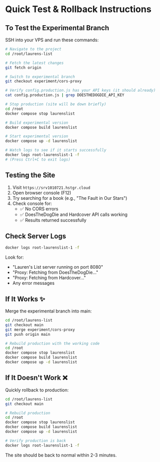 # Quick Test & Rollback Instructions

## To Test the Experimental Branch

SSH into your VPS and run these commands:

```bash
# Navigate to the project
cd /root/laurens-list

# Fetch the latest changes
git fetch origin

# Switch to experimental branch
git checkout experiment/cors-proxy

# Verify config.production.js has your API keys (it should already)
cat config.production.js | grep DOESTHEDOGDIE_API_KEY

# Stop production (site will be down briefly)
cd /root
docker compose stop laurenslist

# Build experimental version
docker compose build laurenslist

# Start experimental version
docker compose up -d laurenslist

# Watch logs to see if it starts successfully
docker logs root-laurenslist-1 -f
# (Press Ctrl+C to exit logs)
```

## Testing the Site

1. Visit `https://srv1010721.hstgr.cloud`
2. Open browser console (F12)
3. Try searching for a book (e.g., "The Fault in Our Stars")
4. Check console for:
   - ✅ No CORS errors
   - ✅ DoesTheDogDie and Hardcover API calls working
   - ✅ Results returned successfully

## Check Server Logs

```bash
docker logs root-laurenslist-1 -f
```

Look for:
- "Lauren's List server running on port 8080"
- "Proxy: Fetching from DoesTheDogDie..."
- "Proxy: Fetching from Hardcover..."
- Any error messages

## If It Works ✨

Merge the experimental branch into main:

```bash
cd /root/laurens-list
git checkout main
git merge experiment/cors-proxy
git push origin main

# Rebuild production with the working code
cd /root
docker compose stop laurenslist
docker compose build laurenslist
docker compose up -d laurenslist
```

## If It Doesn't Work ❌

Quickly rollback to production:

```bash
cd /root/laurens-list
git checkout main

# Rebuild production
cd /root
docker compose stop laurenslist
docker compose build laurenslist
docker compose up -d laurenslist

# Verify production is back
docker logs root-laurenslist-1 -f
```

The site should be back to normal within 2-3 minutes.

